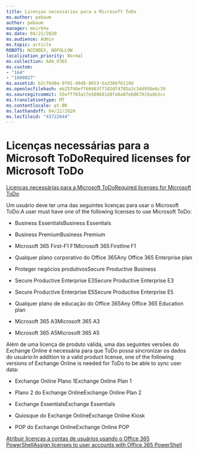 ```yaml
---
title: Licenças necessárias para a Microsoft ToDo
ms.author: pebaum
author: pebaum
manager: mnirkhe
ms.date: 04/21/2020
ms.audience: Admin
ms.topic: article
ROBOTS: NOINDEX, NOFOLLOW
localization_priority: Normal
ms.collection: Adm_O365
ms.custom:
- "164"
- "1600027"
ms.assetid: b2cf6d0a-9f01-49d8-8653-6a3366f6119d
ms.openlocfilehash: eb25746eff60463f7182df4785a3c34d958e6c39
ms.sourcegitcommit: 55eff703a17e500681d8fa6a87eb067019ade3cc
ms.translationtype: MT
ms.contentlocale: pt-BR
ms.lasthandoff: 04/22/2020
ms.locfileid: "43722644"
---
```

# <a name="required-licenses-for-microsoft-todo"></a><span data-ttu-id="a47bf-102">Licenças necessárias para a Microsoft ToDo</span><span class="sxs-lookup"><span data-stu-id="a47bf-102">Required licenses for Microsoft ToDo</span></span>

[<span data-ttu-id="a47bf-103">Licenças necessárias para a Microsoft ToDo</span><span class="sxs-lookup"><span data-stu-id="a47bf-103">Required licenses for Microsoft ToDo</span></span>](https://support.office.com/article/381e9d1b-c500-49b5-973e-890fd86528d7.aspx)
  
<span data-ttu-id="a47bf-104">Um usuário deve ter uma das seguintes licenças para usar o Microsoft ToDo:</span><span class="sxs-lookup"><span data-stu-id="a47bf-104">A user must have one of the following licenses to use Microsoft ToDo:</span></span>
  
- <span data-ttu-id="a47bf-105">Business Essentials</span><span class="sxs-lookup"><span data-stu-id="a47bf-105">Business Essentials</span></span>

- <span data-ttu-id="a47bf-106">Business Premium</span><span class="sxs-lookup"><span data-stu-id="a47bf-106">Business Premium</span></span>

- <span data-ttu-id="a47bf-107">Microsoft 365 First-F1 F1</span><span class="sxs-lookup"><span data-stu-id="a47bf-107">Microsoft 365 Firstline F1</span></span>

- <span data-ttu-id="a47bf-108">Qualquer plano corporativo do Office 365</span><span class="sxs-lookup"><span data-stu-id="a47bf-108">Any Office 365 Enterprise plan</span></span>

- <span data-ttu-id="a47bf-109">Proteger negócios produtivos</span><span class="sxs-lookup"><span data-stu-id="a47bf-109">Secure Productive Business</span></span>

- <span data-ttu-id="a47bf-110">Secure Productive Enterprise E3</span><span class="sxs-lookup"><span data-stu-id="a47bf-110">Secure Productive Enterprise E3</span></span>

- <span data-ttu-id="a47bf-111">Secure Productive Enterprise E5</span><span class="sxs-lookup"><span data-stu-id="a47bf-111">Secure Productive Enterprise E5</span></span>

- <span data-ttu-id="a47bf-112">Qualquer plano de educação do Office 365</span><span class="sxs-lookup"><span data-stu-id="a47bf-112">Any Office 365 Education plan</span></span>

- <span data-ttu-id="a47bf-113">Microsoft 365 A3</span><span class="sxs-lookup"><span data-stu-id="a47bf-113">Microsoft 365 A3</span></span>

- <span data-ttu-id="a47bf-114">Microsoft 365 A5</span><span class="sxs-lookup"><span data-stu-id="a47bf-114">Microsoft 365 A5</span></span>

<span data-ttu-id="a47bf-115">Além de uma licença de produto válida, uma das seguintes versões do Exchange Online é necessária para que ToDo possa sincronizar os dados do usuário:</span><span class="sxs-lookup"><span data-stu-id="a47bf-115">In addition to a valid product license, one of the following versions of Exchange Online is needed for ToDo to be able to sync user data:</span></span>
  
- <span data-ttu-id="a47bf-116">Exchange Online Plano 1</span><span class="sxs-lookup"><span data-stu-id="a47bf-116">Exchange Online Plan 1</span></span>

- <span data-ttu-id="a47bf-117">Plano 2 do Exchange Online</span><span class="sxs-lookup"><span data-stu-id="a47bf-117">Exchange Online Plan 2</span></span>

- <span data-ttu-id="a47bf-118">Exchange Essentials</span><span class="sxs-lookup"><span data-stu-id="a47bf-118">Exchange Essentials</span></span>

- <span data-ttu-id="a47bf-119">Quiosque do Exchange Online</span><span class="sxs-lookup"><span data-stu-id="a47bf-119">Exchange Online Kiosk</span></span>

- <span data-ttu-id="a47bf-120">POP do Exchange Online</span><span class="sxs-lookup"><span data-stu-id="a47bf-120">Exchange Online POP</span></span>

[<span data-ttu-id="a47bf-121">Atribuir licenças a contas de usuários usando o Office 365 PowerShell</span><span class="sxs-lookup"><span data-stu-id="a47bf-121">Assign licenses to user accounts with Office 365 PowerShell</span></span>](https://docs.microsoft.com/office365/enterprise/powershell/assign-licenses-to-user-accounts-with-office-365-powershell )
  